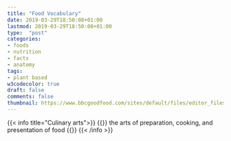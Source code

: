 ```yaml
---
title: "Food Vocabulary"
date: 2019-03-29T18:50:08+01:00
lastmod: 2019-03-29T18:50:08+01:00
type:  "post"
categories:
- foods
- nutrition
- facts
- anatomy
tags:
- plant based
w3codecolor: true
draft: false
comments: false
thumbnail: https://www.bbcgoodfood.com/sites/default/files/editor_files/2017/11/plant-based-diet-guide-main-image-700-350.jpg
---
```



{{< info title="Culinary arts">}}
  {{<def>}}
    the arts of preparation, cooking, and presentation of food
  {{<def>}}
{{< /info >}}
